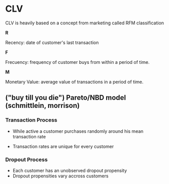 # CLV 

CLV is heavily based on a concept from marketing called RFM classification

**R**

Recency: date of customer's last transaction

**F**

Frecuency: frequency of customer buys from within a period of time.

**M**

Monetary Value: average value of transactions in a period of time.


## ("buy till you die") Pareto/NBD model (schmittlein, morrison)

### Transaction Process 
- While active a customer purchases randomly around his mean transaction rate

- Transaction rates are unique for every customer

### Dropout Process
- Each customer has an unobserved dropout propensity
- Dropout propensities vary accross customers
 